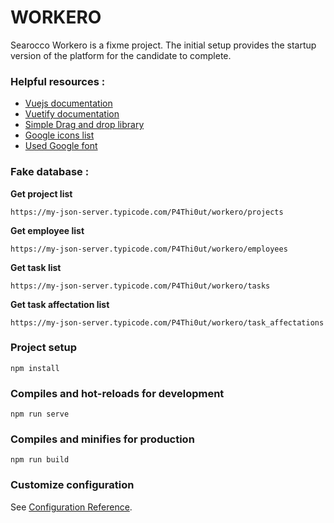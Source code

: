 # WORKERO

Searocco Workero is a fixme project. The initial setup provides the startup version of the platform for the candidate to complete.

### Helpful resources :
 - [Vuejs documentation](https://vuejs.org/v2/guide/)
 - [Vuetify documentation](https://vuetifyjs.com/en/)
 - [Simple Drag and drop library](https://vuejsexamples.com/a-set-of-vue-mixins-to-turn-any-list-into-an-animated-sortable-list/)
 - [Google icons list](https://fonts.google.com/icons)
 - [Used Google font](https://fonts.google.com/specimen/Poppins)
 
### Fake database :

**Get project list**
```
https://my-json-server.typicode.com/P4Thi0ut/workero/projects
```

**Get employee list**
```
https://my-json-server.typicode.com/P4Thi0ut/workero/employees
```

**Get task list**
```
https://my-json-server.typicode.com/P4Thi0ut/workero/tasks
```

**Get task affectation list**
```
https://my-json-server.typicode.com/P4Thi0ut/workero/task_affectations
```

### Project setup
```
npm install
```

### Compiles and hot-reloads for development
```
npm run serve
```

### Compiles and minifies for production
```
npm run build
```

### Customize configuration
See [Configuration Reference](https://cli.vuejs.org/config/).

